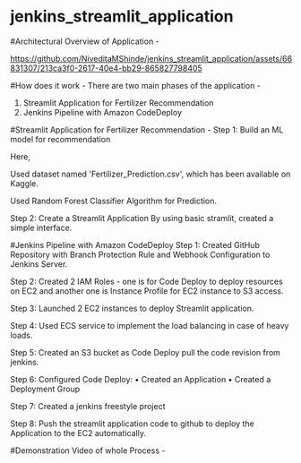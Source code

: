 # jenkins_streamlit_application

#Architectural Overview of Application -

https://github.com/NiveditaMShinde/jenkins_streamlit_application/assets/66831307/213ca3f0-2617-40e4-bb29-865827798405

#How does it work -
There are two main phases of the application -
1. Streamlit Application for Fertilizer Recommendation
2. Jenkins Pipeline with Amazon CodeDeploy

#Streamlit Application for Fertilizer Recommendation -
Step 1: Build an ML model for recommendation

Here,

Used dataset named 'Fertilizer_Prediction.csv', which has been available on Kaggle.

Used Random Forest Classifier Algorithm for Prediction.

Step 2: Create a Streamlit Application
By using basic stramlit, created a simple interface.

#Jenkins Pipeline with Amazon CodeDeploy
Step 1: Created GitHub Repository with Branch Protection Rule and Webhook Configuration to Jenkins Server.

Step 2: Created 2 IAM Roles - one is for Code Deploy to deploy resources on EC2 and another one is Instance Profile for EC2 instance to S3 access.

Step 3: Launched 2 EC2 instances to deploy Streamlit application.

Step 4: Used ECS service to implement the load balancing in case of heavy loads.

Step 5: Created an S3 bucket as Code Deploy pull the code revision from jenkins.

Step 6: Configured Code Deploy:
• Created an Application
• Created a Deployment Group

Step 7: Created a jenkins freestyle project

Step 8:  Push the streamlit application code to github to deploy the Application to the EC2 automatically.

#Demonstration Video of whole Process -
